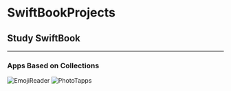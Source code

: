 # SwiftBookProjects
## Study SwiftBook
_______________________________
### Apps Based on Collections
![](https://github.com/iosVictor/SwiftBookProjects/blob/main/EmojiReader.gif, 'EmojiReader')    ![](https://github.com/iosVictor/SwiftBookProjects/blob/main/PhotoTapps.gif, 'PhotoTapps')
